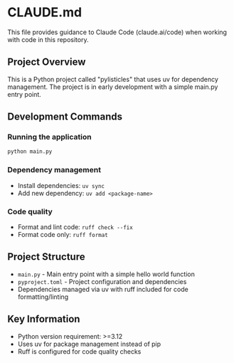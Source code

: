 # CLAUDE.md

This file provides guidance to Claude Code (claude.ai/code) when working with code in this repository.

## Project Overview

This is a Python project called "pylisticles" that uses uv for dependency management. The project is in early development with a simple main.py entry point.

## Development Commands

### Running the application
```bash
python main.py
```

### Dependency management
- Install dependencies: `uv sync`
- Add new dependency: `uv add <package-name>`

### Code quality
- Format and lint code: `ruff check --fix`
- Format code only: `ruff format`

## Project Structure

- `main.py` - Main entry point with a simple hello world function
- `pyproject.toml` - Project configuration and dependencies
- Dependencies managed via uv with ruff included for code formatting/linting

## Key Information

- Python version requirement: >=3.12
- Uses uv for package management instead of pip
- Ruff is configured for code quality checks